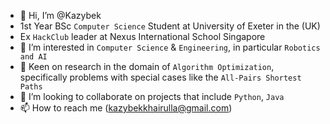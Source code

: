 - 👋 Hi, I’m @Kazybek
- 1st Year BSc `Computer Science` Student at University of Exeter in the (UK)
- Ex `HackClub` leader at Nexus International School Singapore
- 👀 I’m interested in `Computer Science` & `Engineering`, in particular `Robotics and AI`
- 🌱 Keen on research in the domain of `Algorithm Optimization`, specifically problems with special cases like the `All-Pairs Shortest Paths`
- 💞️ I’m looking to collaborate on projects that include `Python`, `Java`
- 📫 How to reach me (kazybekkhairulla@gmail.com)

<!---
Kazybekkh/Kazybekkh is a ✨ special ✨ repository because its `README.md` (this file) appears on your GitHub profile.
You can click the Preview link to take a look at your changes.
--->
